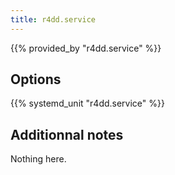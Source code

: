 ```yaml
---
title: r4dd.service
---
```


{{% provided_by "r4dd.service" %}}

## Options

{{% systemd_unit "r4dd.service" %}}

## Additionnal notes

Nothing here.